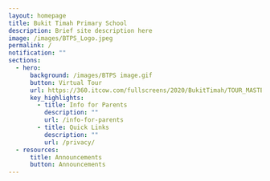 ```yaml
---
layout: homepage
title: Bukit Timah Primary School
description: Brief site description here
image: /images/BTPS_Logo.jpeg
permalink: /
notification: ""
sections:
  - hero:
      background: /images/BTPS image.gif
      button: Virtual Tour
      url: https://360.itcow.com/fullscreens/2020/BukitTimah/TOUR_MASTER1/
      key_highlights:
        - title: Info for Parents
          description: ""
          url: /info-for-parents
        - title: Quick Links
          description: ""
          url: /privacy/
  - resources:
      title: Announcements
      button: Announcements
---
```

